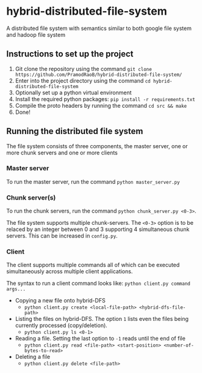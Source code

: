 # hybrid-distributed-file-system

A distributed file system with semantics similar to both google file system and hadoop file system

## Instructions to set up the project

1. Git clone the repository using the command `git clone https://github.com/PramodRaoB/hybrid-distributed-file-system/`
2. Enter into the project directory using the command `cd hybrid-distributed-file-system`
3. Optionally set up a python virtual environment
4. Install the required python packages: `pip install -r requirements.txt`
5. Compile the proto headers by running the command `cd src && make`
6. Done!

## Running the distributed file system

The file system consists of three components, the master server, one or more chunk servers and one or more clients

### Master server

To run the master server, run the command `python master_server.py`

### Chunk server(s)

To run the chunk servers, run the command `python chunk_server.py <0-3>`.

The file system supports multiple chunk-servers. The `<0-3>` option is to be relaced by an integer between 0 and 3
supporting 4 simultaneous chunk servers. This can be increased in `config.py`.

### Client

The client supports multiple commands all of which can be executed simultaneously across multiple client applications.

The syntax to run a client command looks like: `python client.py command args...`

- Copying a new file onto hybrid-DFS
    - `python client.py create <local-file-path> <hybrid-dfs-file-path>`
- Listing the files on hybrid-DFS. The option `1` lists even the files being currently processed (copy/deletion).
    - `python client.py ls <0-1>`
- Reading a file. Setting the last option to `-1` reads until the end of file
    - `python client.py read <file-path> <start-position> <number-of-bytes-to-read>`
- Deleting a file
    - `python client.py delete <file-path>`